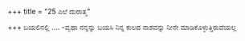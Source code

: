 +++
title = "25 ಎಲೆ ದುರಾತ್ಮ"

+++
ಬಯಲಿನಲ್ಲಿ …. -ವೃಥಾ ನನ್ನನ್ನು ಬಯಸಿ ನಿನ್ನ ಕುಲದ ನಾಶವನ್ನು ನೀನೇ ಮಾಡಿಕೊಳ್ಳುತ್ತಿರುವೆಯಲ್ಲ